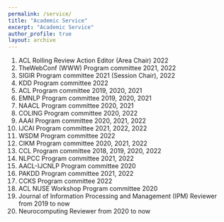 ```yaml
---
permalink: /service/
title: "Academic Service"
excerpt: "Academic Service"
author_profile: true
layout: archive
---
```


1. ACL Rolling Review Action Editor (Area Chair) 2022
1. TheWebConf (WWW) Program committee 2021, 2022
1. SIGIR Program committee 2021 (Session Chair), 2022
2. KDD Program committee 2022
3. ACL Program committee 2019, 2020, 2021
4. EMNLP Program committee 2019, 2020, 2021
5. NAACL Program committee 2020, 2021
6. COLING Program committee 2020, 2022
7. AAAI Program committee 2020, 2021, 2022
8. IJCAI Program committee 2021, 2022, 2022
9. WSDM Program committee 2022
10. CIKM Program committee 2020, 2021, 2022
12. CCL Program committee 2018, 2019, 2020, 2022
13. NLPCC Program committee 2021, 2022
14. AACL-IJCNLP Program committee 2020 
15. PAKDD Program committee 2021, 2022
16. CCKS Program committee 2022
17. ACL NUSE Workshop Program committee 2020 
18. Journal of Information Processing and Management (IPM) Reviewer from 2019 to now
19. Neurocomputing Reviewer from 2020 to now
